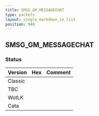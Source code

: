 ```yaml
---
title: SMSG_GM_MESSAGECHAT
type: packets
layout: single_markdown_in_list
position: 948
---
```


## SMSG_GM_MESSAGECHAT

### Status

Version | Hex | Comment
---------- | ---------- | ---------- 
Classic |  |  
TBC |  |  
WotLK |  |  
Cata |  |  
